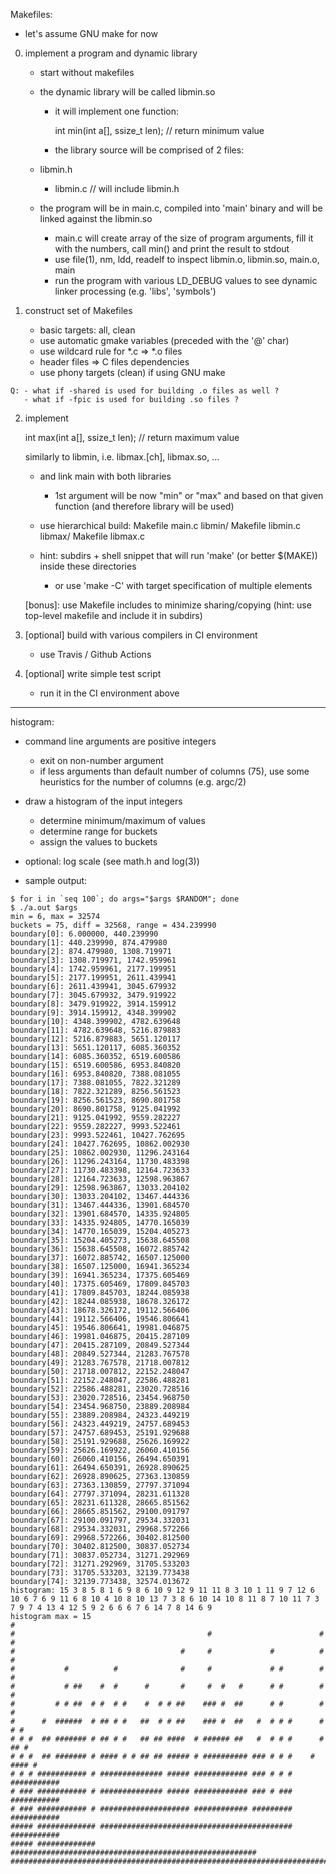 
Makefiles:
  - let's assume GNU make for now

  0) implement a program and dynamic library
     - start without makefiles
     - the dynamic library will be called libmin.so
       - it will implement one function:

         int min(int a[], ssize_t len); // return minimum value

       - the library source will be comprised of 2 files:
 	 - libmin.h
         - libmin.c // will include libmin.h

     - the program will be in main.c, compiled into 'main' binary
       and will be linked against the libmin.so
       - main.c will create array of the size of program arguments,
         fill it with the numbers, call min() and print the result to stdout
       - use file(1), nm, ldd, readelf to inspect libmin.o, libmin.so, main.o,
	 main
       - run the program with various LD_DEBUG values to see dynamic linker
         processing (e.g. 'libs', 'symbols')

  1) construct set of Makefiles
     - basic targets: all, clean
     - use automatic gmake variables (preceded with the '@' char)
     - use wildcard rule for *.c => *.o files
     - header files => C files dependencies
     - use phony targets (clean) if using GNU make

    Q: - what if -shared is used for building .o files as well ?
       - what if -fpic is used for building .so files ?

  2) implement

        int max(int a[], ssize_t len); // return maximum value

     similarly to libmin, i.e. libmax.[ch], libmax.so, ...

     - and link main with both libraries
       - 1st argument will be now "min" or "max" and based on that
         given function (and therefore library will be used)

     - use hierarchical build:
       Makefile
       main.c
       libmin/
         Makefile
	 libmin.c
       libmax/
         Makefile
	 libmax.c

     - hint: subdirs + shell snippet that will run 'make' (or better $(MAKE))
             inside these directories
	     - or use 'make -C' with target specification of multiple elements

     [bonus]: use Makefile includes to minimize sharing/copying
              (hint: use top-level makefile and include it in subdirs)

  3) [optional] build with various compilers in CI environment
     - use Travis / Github Actions

  4) [optional] write simple test script
     - run it in the CI environment above

------------------------------------------------------------------------------

histogram:
  - command line arguments are positive integers
    - exit on non-number argument
    - if less arguments than default number of columns (75), use some heuristics
      for the number of columns (e.g. argc/2)
  - draw a histogram of the input integers
    - determine minimum/maximum of values
    - determine range for buckets
    - assign the values to buckets
  - optional: log scale (see math.h and log(3))

- sample output:
```
$ for i in `seq 100`; do args="$args $RANDOM"; done
$ ./a.out $args
min = 6, max = 32574
buckets = 75, diff = 32568, range = 434.239990
boundary[0]: 6.000000, 440.239990
boundary[1]: 440.239990, 874.479980
boundary[2]: 874.479980, 1308.719971
boundary[3]: 1308.719971, 1742.959961
boundary[4]: 1742.959961, 2177.199951
boundary[5]: 2177.199951, 2611.439941
boundary[6]: 2611.439941, 3045.679932
boundary[7]: 3045.679932, 3479.919922
boundary[8]: 3479.919922, 3914.159912
boundary[9]: 3914.159912, 4348.399902
boundary[10]: 4348.399902, 4782.639648
boundary[11]: 4782.639648, 5216.879883
boundary[12]: 5216.879883, 5651.120117
boundary[13]: 5651.120117, 6085.360352
boundary[14]: 6085.360352, 6519.600586
boundary[15]: 6519.600586, 6953.840820
boundary[16]: 6953.840820, 7388.081055
boundary[17]: 7388.081055, 7822.321289
boundary[18]: 7822.321289, 8256.561523
boundary[19]: 8256.561523, 8690.801758
boundary[20]: 8690.801758, 9125.041992
boundary[21]: 9125.041992, 9559.282227
boundary[22]: 9559.282227, 9993.522461
boundary[23]: 9993.522461, 10427.762695
boundary[24]: 10427.762695, 10862.002930
boundary[25]: 10862.002930, 11296.243164
boundary[26]: 11296.243164, 11730.483398
boundary[27]: 11730.483398, 12164.723633
boundary[28]: 12164.723633, 12598.963867
boundary[29]: 12598.963867, 13033.204102
boundary[30]: 13033.204102, 13467.444336
boundary[31]: 13467.444336, 13901.684570
boundary[32]: 13901.684570, 14335.924805
boundary[33]: 14335.924805, 14770.165039
boundary[34]: 14770.165039, 15204.405273
boundary[35]: 15204.405273, 15638.645508
boundary[36]: 15638.645508, 16072.885742
boundary[37]: 16072.885742, 16507.125000
boundary[38]: 16507.125000, 16941.365234
boundary[39]: 16941.365234, 17375.605469
boundary[40]: 17375.605469, 17809.845703
boundary[41]: 17809.845703, 18244.085938
boundary[42]: 18244.085938, 18678.326172
boundary[43]: 18678.326172, 19112.566406
boundary[44]: 19112.566406, 19546.806641
boundary[45]: 19546.806641, 19981.046875
boundary[46]: 19981.046875, 20415.287109
boundary[47]: 20415.287109, 20849.527344
boundary[48]: 20849.527344, 21283.767578
boundary[49]: 21283.767578, 21718.007812
boundary[50]: 21718.007812, 22152.248047
boundary[51]: 22152.248047, 22586.488281
boundary[52]: 22586.488281, 23020.728516
boundary[53]: 23020.728516, 23454.968750
boundary[54]: 23454.968750, 23889.208984
boundary[55]: 23889.208984, 24323.449219
boundary[56]: 24323.449219, 24757.689453
boundary[57]: 24757.689453, 25191.929688
boundary[58]: 25191.929688, 25626.169922
boundary[59]: 25626.169922, 26060.410156
boundary[60]: 26060.410156, 26494.650391
boundary[61]: 26494.650391, 26928.890625
boundary[62]: 26928.890625, 27363.130859
boundary[63]: 27363.130859, 27797.371094
boundary[64]: 27797.371094, 28231.611328
boundary[65]: 28231.611328, 28665.851562
boundary[66]: 28665.851562, 29100.091797
boundary[67]: 29100.091797, 29534.332031
boundary[68]: 29534.332031, 29968.572266
boundary[69]: 29968.572266, 30402.812500
boundary[70]: 30402.812500, 30837.052734
boundary[71]: 30837.052734, 31271.292969
boundary[72]: 31271.292969, 31705.533203
boundary[73]: 31705.533203, 32139.773438
boundary[74]: 32139.773438, 32574.013672
histogram: 15 3 8 5 8 1 6 9 8 6 10 9 12 9 11 11 8 3 10 1 11 9 7 12 6 10 6 7 6 9 11 6 8 10 4 10 8 10 13 7 3 8 6 10 14 10 8 11 8 7 10 11 7 3 7 9 7 4 13 4 12 5 9 2 6 6 6 7 6 14 7 8 14 6 9
histogram max = 15
#
#                                           #                        #  #
#                                     #     #             #          #  #
#           #          #              #     #             # #        #  #
#           # ##    #  #      #       #     #  #   #      # #        #  #
#         # # ##  # #  # #    #  # # ##    ### #  ##      # #        #  #
#      #  ######  # ## # #   ##  # # ##    ### #  ##   #  # # #      #  # #
# # #  ## ####### # ## # #   ## ## ####  # ###### ##   #  # # #      # ## #
# # #  ## ####### # #### # # ## ## ##### # ########## ### # # #    # #### #
# # # ########### # ############## ##### ############ ### # # # ###########
# ### ########### # ############## ##### ############ ### # ### ###########
# ### ########### # #################### ############ ######### ###########
##### ############# ########################################### ###########
##### ############# #######################################################
###########################################################################
```

